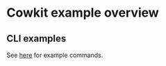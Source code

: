 <!--
SPDX-FileCopyrightText: 2024 Senne Van Baelen

SPDX-License-Identifier: Apache-2.0
-->

# Cowkit example overview

## CLI examples

See [here](./examples_cli.md) for example commands.
